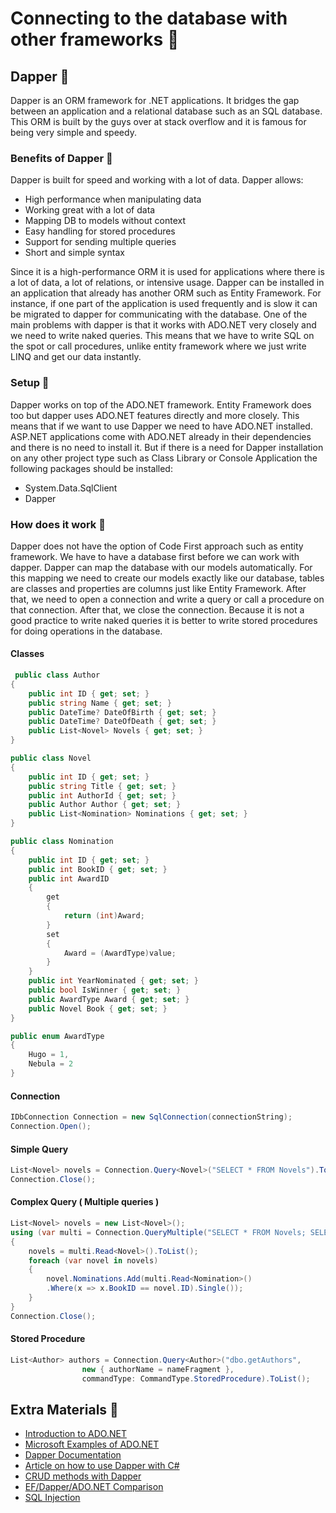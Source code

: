 # Connecting to the database with other frameworks 🚠

## Dapper 🥨

Dapper is an ORM framework for .NET applications. It bridges the gap between an application and a relational database such as an SQL database. This ORM is built by the guys over at stack overflow and it is famous for being very simple and speedy.

### Benefits of Dapper 🔸

Dapper is built for speed and working with a lot of data. Dapper allows:

* High performance when manipulating data
* Working great with a lot of data
* Mapping DB to models without context
* Easy handling for stored procedures
* Support for sending multiple queries
* Short and simple syntax

Since it is a high-performance ORM it is used for applications where there is a lot of data, a lot of relations, or intensive usage. Dapper can be installed in an application that already has another ORM such as Entity Framework. For instance, if one part of the application is used frequently and is slow it can be migrated to dapper for communicating with the database. One of the main problems with dapper is that it works with ADO.NET very closely and we need to write naked queries. This means that we have to write SQL on the spot or call procedures, unlike entity framework where we just write LINQ and get our data instantly.

### Setup 🔽

Dapper works on top of the ADO.NET framework. Entity Framework does too but dapper uses ADO.NET features directly and more closely. This means that if we want to use Dapper we need to have ADO.NET installed. ASP.NET applications come with ADO.NET already in their dependencies and there is no need to install it. But if there is a need for Dapper installation on any other project type such as Class Library or Console Application the following packages should be installed:

* System.Data.SqlClient
* Dapper

### How does it work 🔸

Dapper does not have the option of Code First approach such as entity framework. We have to have a database first before we can work with dapper. Dapper can map the database with our models automatically. For this mapping we need to create our models exactly like our database, tables are classes and properties are columns just like Entity Framework. After that, we need to open a connection and write a query or call a procedure on that connection. After that, we close the connection. Because it is not a good practice to write naked queries it is better to write stored procedures for doing operations in the database.

#### Classes

```csharp
 public class Author
{
    public int ID { get; set; }
    public string Name { get; set; }
    public DateTime? DateOfBirth { get; set; }
    public DateTime? DateOfDeath { get; set; }
    public List<Novel> Novels { get; set; }
}
```

```csharp
public class Novel
{
    public int ID { get; set; }
    public string Title { get; set; }
    public int AuthorId { get; set; }
    public Author Author { get; set; }
    public List<Nomination> Nominations { get; set; }
}
```

```csharp
public class Nomination
{
    public int ID { get; set; }
    public int BookID { get; set; }
    public int AwardID
    {
        get
        {
            return (int)Award;
        }
        set
        {
            Award = (AwardType)value;
        }
    }
    public int YearNominated { get; set; }
    public bool IsWinner { get; set; }
    public AwardType Award { get; set; }
    public Novel Book { get; set; }
}

public enum AwardType
{
    Hugo = 1,
    Nebula = 2
}
```

#### Connection

```csharp
IDbConnection Connection = new SqlConnection(connectionString);
Connection.Open();
```

#### Simple Query

```csharp
List<Novel> novels = Connection.Query<Novel>("SELECT * FROM Novels").ToList();
Connection.Close();
```

#### Complex Query ( Multiple queries )

```csharp
List<Novel> novels = new List<Novel>();
using (var multi = Connection.QueryMultiple("SELECT * FROM Novels; SELECT * FROM Nominations"))
{
    novels = multi.Read<Novel>().ToList();
    foreach (var novel in novels)
    {
        novel.Nominations.Add(multi.Read<Nomination>()
        .Where(x => x.BookID == novel.ID).Single());
    }
}
Connection.Close();
```

#### Stored Procedure

```csharp
List<Author> authors = Connection.Query<Author>("dbo.getAuthors",
                new { authorName = nameFragment },
                commandType: CommandType.StoredProcedure).ToList();
```

## Extra Materials 📘

* [Introduction to ADO.NET](https://www.c-sharpcorner.com/uploadfile/puranindia/what-is-ado-net/)
* [Microsoft Examples of ADO.NET](https://docs.microsoft.com/en-us/dotnet/framework/data/adonet/ado-net-code-examples)
* [Dapper Documentation](https://dapper-tutorial.net/dapper)
* [Article on how to use Dapper with C#](https://www.infoworld.com/article/3025784/how-to-work-with-dapper-in-c.html)
* [CRUD methods with Dapper](https://github.com/ericdc1/Dapper.SimpleCRUD/)
* [EF/Dapper/ADO.NET Comparison](https://exceptionnotfound.net/dapper-vs-entity-framework-vs-ado-net-performance-benchmarking/)
* [SQL Injection](https://www.w3schools.com/sql/sql_injection.asp)
